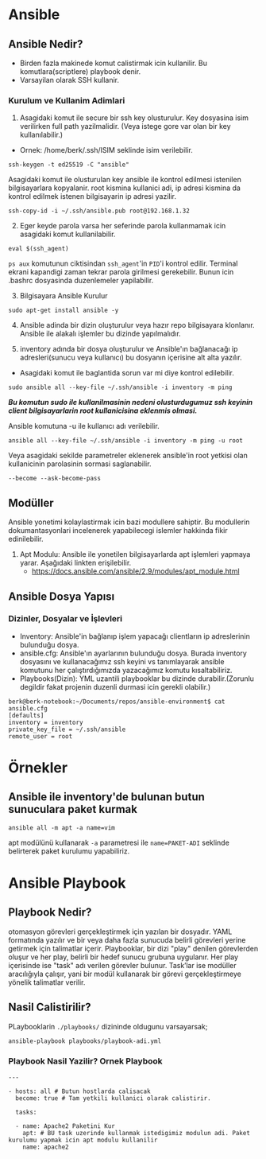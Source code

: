 # Ansible

## Ansible Nedir?

- Birden fazla makinede komut calistirmak icin kullanilir. Bu komutlara(scriptlere) playbook denir.
- Varsayilan olarak SSH kullanir.

### Kurulum ve Kullanim Adimlari

1. Asagidaki komut ile secure bir ssh key olusturulur. Key dosyasina isim verilirken full path yazilmalidir. (Veya istege gore var olan bir key kullanılabilir.)

- Ornek: /home/berk/.ssh/ISIM seklinde isim verilebilir.

```
ssh-keygen -t ed25519 -C "ansible"
```

Asagidaki komut ile olusturulan key ansible ile kontrol edilmesi istenilen bilgisayarlara kopyalanir. root kismina kullanici adi, ip adresi kismina da kontrol edilmek istenen bilgisayarin ip adresi yazilir.

```
ssh-copy-id -i ~/.ssh/ansible.pub root@192.168.1.32
```

2. Eger keyde parola varsa her seferinde parola kullanmamak icin asagidaki komut kullanilabilir.

```
eval $(ssh_agent)
```
```ps aux``` komutunun ciktisindan ```ssh_agent```'in ```PID```'i kontrol edilir. Terminal ekrani kapandigi zaman tekrar parola girilmesi gerekebilir. Bunun icin .bashrc dosyasinda duzenlemeler yapilabilir.

3. Bilgisayara Ansible Kurulur

```
sudo apt-get install ansible -y
```

4. Ansible adinda bir dizin oluşturulur veya hazır repo bilgisayara klonlanır. Ansible ile alakalı işlemler bu dizinde yapılmalıdır.

5. inventory adında bir dosya oluşturulur ve Ansible'ın bağlanacağı ip adresleri(sunucu veya kullanıcı) bu dosyanın içerisine alt alta yazılır.

- Asagidaki komut ile baglantida sorun var mi diye kontrol edilebilir.

```
sudo ansible all --key-file ~/.ssh/ansible -i inventory -m ping
```

***Bu komutun sudo ile kullanilmasinin nedeni olusturdugumuz ssh keyinin client bilgisayarlarin root kullanicisina eklenmis olmasi.***

Ansible komutuna -u ile kullanıcı adı verilebilir.

```
ansible all --key-file ~/.ssh/ansible -i inventory -m ping -u root
```

Veya asagidaki sekilde parametreler eklenerek ansible'in root yetkisi olan kullanicinin parolasinin sormasi saglanabilir.

```
--become --ask-become-pass
```

## Modüller

Ansible yonetimi kolaylastirmak icin bazi modullere sahiptir. Bu modullerin dokumantasyonlari incelenerek yapabilecegi islemler hakkinda fikir edinilebilir.

1. Apt Modulu: Ansible ile yonetilen bilgisayarlarda apt işlemleri yapmaya yarar. Aşağıdaki linkten erişilebilir.
    - https://docs.ansible.com/ansible/2.9/modules/apt_module.html

## Ansible Dosya Yapısı

### Dizinler, Dosyalar ve İşlevleri

- Inventory: Ansible'in bağlanıp işlem yapacağı clientların ip adreslerinin bulunduğu dosya.
- ansible.cfg: Ansible'ın ayarlarının bulunduğu dosya. Burada inventory dosyasını ve kullanacağımız ssh keyini vs tanımlayarak ansible komutunu her çalıştırdığımızda yazacağımız komutu kısaltabiliriz.
- Playbooks(Dizin): YML uzantili playbooklar bu dizinde durabilir.(Zorunlu degildir fakat projenin duzenli durmasi icin gerekli olabilir.)

```
berk@berk-notebook:~/Documents/repos/ansible-environment$ cat ansible.cfg 
[defaults]
inventory = inventory
private_key_file = ~/.ssh/ansible
remote_user = root
```

# Örnekler

## Ansible ile inventory'de bulunan butun sunuculara paket kurmak

```
ansible all -m apt -a name=vim
```

apt modülünü kullanarak ```-a``` parametresi ile ```name=PAKET-ADI``` seklinde belirterek paket kurulumu yapabiliriz.


# Ansible Playbook

## Playbook Nedir?

otomasyon görevleri gerçekleştirmek için yazılan bir dosyadır. YAML formatında yazılır ve bir veya daha fazla sunucuda belirli görevleri yerine getirmek için talimatlar içerir. Playbooklar, bir dizi "play" denilen görevlerden oluşur ve her play, belirli bir hedef sunucu grubuna uygulanır. Her play içerisinde ise "task" adı verilen görevler bulunur. Task’lar ise modüller aracılığıyla çalışır, yani bir modül kullanarak bir görevi gerçekleştirmeye yönelik talimatlar verilir.

## Nasil Calistirilir?

PLaybooklarin ```./playbooks/``` dizininde oldugunu varsayarsak;

```
ansible-playbook playbooks/playbook-adi.yml
```

### Playbook Nasil Yazilir? Ornek Playbook

```
---

- hosts: all # Butun hostlarda calisacak
  become: true # Tam yetkili kullanici olarak calistirir.
  
  tasks:

  - name: Apache2 Paketini Kur
    apt: # BU task uzerinde kullanmak istedigimiz modulun adi. Paket kurulumu yapmak icin apt modulu kullanilir
    name: apache2
```
